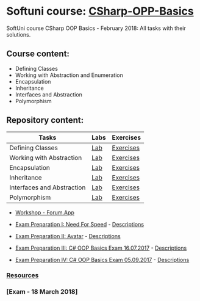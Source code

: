 # Softuni course: [CSharp-OPP-Basics](https://softuni.bg/trainings/1842/csharp-oop-basics-february-2018)
SoftUni course CSharp OOP Basics - February 2018: All tasks with their solutions.

## Course content:
- Defining Classes
- Working with Abstraction and Enumeration
- Encapsulation
- Inheritance
- Interfaces and Abstraction
- Polymorphism

## Repository content:
Tasks							| Labs																																| Exercises																																	
--------------------------------|-----------------------------------------------------------------------------------------------------------------------------------|----------------
Defining Classes				| [Lab](https://github.com/dobroslav-atanasov/CSharp-OOP-Basics/tree/master/01.DefiningClasses-Lab)									| [Exercises](https://github.com/dobroslav-atanasov/CSharp-OOP-Basics/tree/master/02.DefiningClasses-Exercises)
Working with Abstraction		| [Lab](https://github.com/dobroslav-atanasov/CSharp-OOP-Basics/tree/master/03.WorkingWithAbstraction-Lab)							| [Exercises](https://github.com/dobroslav-atanasov/CSharp-OOP-Basics/tree/master/04.WorkingWithAbstraction-Exercises)
Encapsulation					| [Lab](https://github.com/dobroslav-atanasov/CSharp-OOP-Basics/tree/master/05.Encapsulation-Lab)									| [Exercises](https://github.com/dobroslav-atanasov/CSharp-OOP-Basics/tree/master/06.Encapsulation-Exercises)
Inheritance						| [Lab](https://github.com/dobroslav-atanasov/CSharp-OOP-Basics/tree/master/07.Inheritance-Lab)										| [Exercises](https://github.com/dobroslav-atanasov/CSharp-OOP-Basics/tree/master/08.Inheritance-Exercises)
Interfaces and Abstraction		| [Lab](https://github.com/dobroslav-atanasov/CSharp-OOP-Basics/tree/master/09.InterfacesAndAbstraction-Lab)						| [Exercises](https://github.com/dobroslav-atanasov/CSharp-OOP-Basics/tree/master/10.InterfacesAndAbstraction-Exercises)
Polymorphism					| [Lab](https://github.com/dobroslav-atanasov/CSharp-OOP-Basics/tree/master/11.Polymorphism-Lab)									| [Exercises](https://github.com/dobroslav-atanasov/CSharp-OOP-Basics/tree/master/12.Polymorphism-Exercises)

- [Workshop - Forum.App](https://github.com/dobroslav-atanasov/CSharp-OOP-Basics/tree/master/13.Workshop-Forum)

- [Exam Preparation I: Need For Speed](https://github.com/dobroslav-atanasov/CSharp-OOP-Basics/tree/master/14.ExamPreparationI-NeedForSpeed) - [Descriptions](https://github.com/dobroslav-atanasov/CSharp-OOP-Basics/tree/master/Resources/Exam%20Preparation%20-%20I%20-%20Need%20For%20Speed)
- [Exam Preparation II: Avatar](https://github.com/dobroslav-atanasov/CSharp-OOP-Basics/tree/master/15.ExamPreparationII-Avatar) - [Descriptions](https://github.com/dobroslav-atanasov/CSharp-OOP-Basics/tree/master/Resources/Exam%20Preparation%20-%20II%20-%20Avatar)
- [Exam Preparation III: C# OOP Basics Exam 16.07.2017](https://github.com/dobroslav-atanasov/CSharp-OOP-Basics/tree/master/16.ExamPreparationIII-Minedraft) - [Descriptions](https://github.com/dobroslav-atanasov/CSharp-OOP-Basics/tree/master/Resources/Exam%20Preparation%20-%20III%20-%20Exam%2016.07.2017)
- [Exam Preparation IV: C# OOP Basics Exam 05.09.2017](https://github.com/dobroslav-atanasov/CSharp-OOP-Basics/tree/master/17.ExamPreparationIV-GrandPrix) - [Descriptions](https://github.com/dobroslav-atanasov/CSharp-OOP-Basics/tree/master/Resources/Exam%20Preparation%20-%20IV%20-%20Exam%2005.09.2017)

### [Resources](https://github.com/dobroslav-atanasov/CSharp-OOP-Basics/tree/master/Resources)

### [Exam - 18 March 2018]